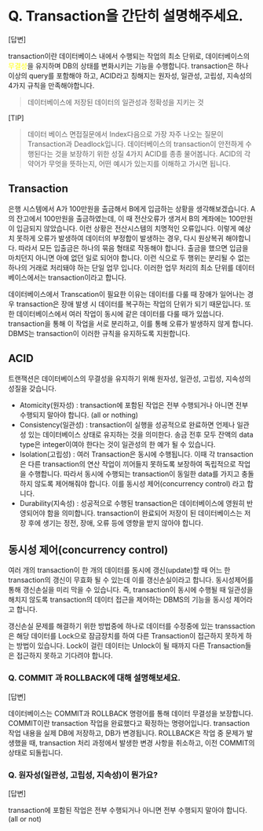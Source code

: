 # Q. Transaction을 간단히 설명해주세요.

[답변]

transaction이란 데이터베이스 내에서 수행되는 작업의 최소 단위로, 데이터베이스의 <span style="color:yellow">무결성</span>을 유지하며 DB의 상태를 변화시키는 기능을 수행합니다. transaction은 하나 이상의 query를 포함해야 하고, ACID라고 칭해지는 원자성, 일관성, 고립성, 지속성의 4가지 규칙을 만족해야합니다.

> 데이터베이스에 저장된 데이터의 일관성과 정확성을 지키는 것

[TIP]

> 데이터 베이스 면접질문에서 Index다음으로 가장 자주 나오는 질문이 Transaction과 Deadlock입니다. 데이터베이스의 transaction이 안전하게 수행된다는 것을 보장하기 위한 성질 4가지 ACID를 종종 물어봅니다. ACID의 각 약어가 무엇을 뜻하는지, 어떤 예시가 있는지를 이해하고 가시면 됩니다.

## Transaction

은행 시스템에서 A가 100만원을 출금해서 B에게 입금하는 상황을 생각해보겠습니다. A의 잔고에서 100만원을 출금하였는데, 이 때 전산오류가 생겨서 B의 계좌에는 100만원이 입금되지 않았습니다. 이런 상황은 전산시스템의 치명적인 오류입니다. 이렇게 예상치 못하게 오류가 발생하여 데이터의 부정합이 발생하는 경우, 다시 원상복귀 해야합니다. 따라서 모든 입출금은 하나의 묶음 형태로 작동해야 합니다. 출금을 했으면 입금을 마치던지 아니면 아예 없던 일로 되어야 합니다. 이런 식으로 두 행위는 분리될 수 없는 하나의 거래로 처리돼야 하는 단일 업무 입니다. 이러한 업무 처리의 최소 단위를 데이터베이스에서는 transaction이라고 합니다.

데이터베이스에서 Transcation이 필요한 이유는 데이터를 다룰 때 장애가 일어나는 경우 transaction은 장애 발생 시 데이터를 복구하는 작업의 단위가 되기 때문입니다. 또한 데이터베이스에서 여러 작업이 동시에 같은 데이터를 다룰 때가 있씁니다. transaction을 통해 이 작업을 서로 분리하고, 이를 통해 오류가 발생하지 않게 합니다. DBMS는 transaction이 이러한 규칙을 유지하도록 지원합니다.

## ACID

트랜잭션은 데이터베이스의 무결성을 유지하기 위해 원자성, 일관성, 고립성, 지속성의 성질을 갖습니다.

- Atomicity(원자성) : transaction에 포함된 작업은 전부 수행되거나 아니면 전부 수행되지 말아야 합니다. (all or nothing)
- Consistency(일관성) : transaction이 실행을 성공적으로 완료하면 언제나 일관성 있는 데이터베이스 상태로 유지하는 것을 의미한다. 송금 전후 모두 잔액의 data type은 integer이여야 한다는 것이 일관성의 한 예가 될 수 있습니다.
- Isolation(고립성) : 여러 Transaction은 동시에 수행됩니다. 이때 각 transaction은 다른 transaction의 연산 작업이 끼어들지 못하도록 보장하여 독립적으로 작업을 수행합니다. 따라서 동시에 수행되는 transaction이 동일한 data를 가지고 충돌하지 않도록 제어해줘야 합니다. 이를 동시성 제어(concurrency control) 라고 합니다.
- Durability(지속성) : 성공적으로 수행된 transaction은 데이터베이스에 영원히 반영되어야 함을 의미합니다. transaction이 완료되어 저장이 된 데이터베이스는 저장 후에 생기는 정전, 장애, 오류 등에 영향을 받지 않아야 합니다.

## 동시성 제어(concurrency control)

여러 개의 transaction이 한 개의 데이터를 동시에 갱신(update)할 때 어느 한 transaction의 갱신이 무효화 될 수 있는데 이를 갱신손실이라고 합니다. 동시성제어를 통해 갱신손실을 미리 막을 수 있습니다. 즉, transaction이 동시에 수행될 때 일관성을 해치지 않도록 transaction의 데이터 접근을 제어하는 DBMS의 기능을 동시성 제어라고 합니다.

갱신손실 문제를 해결하기 위한 방법중에 하나로 데이터를 수정중에 있는 transsaction은 해당 데이터를 Lock으로 잠금장치를 하여 다른 Transaction이 접근하지 못하게 하는 방법이 있습니다. Lock이 걸린 데이터는 Unlock이 될 때까지 다른 Transaction들은 접근하지 못하고 기다려야 합니다.

### Q. COMMIT 과 ROLLBACK에 대해 설명해보세요.

[답변]

데이터베이스는 COMMIT과 ROLLBACK 명령어를 통해 데이터 무결성을 보장합니다. COMMIT이란 transaction 작업을 완료했다고 확정하는 명령어입니다. transaction 작업 내용을 실제 DB에 저장하고, DB가 변경됩니다. ROLLBACK은 작업 중 문제가 발생했을 때, transaction 처리 과정에서 발생한 변경 사항을 취소하고, 이전 COMMIT의 상태로 되돌립니다.

### Q. 원자성(일관성, 고립성, 지속성)이 뭔가요?

[답변]

transaction에 포함된 작업은 전부 수행되거나 아니면 전부 수행되지 말아야 합니다. (all or not)
